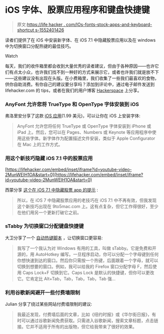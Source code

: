 # iOS 字体、股票应用程序和键盘快捷键

> 原文:[https://life hacker . com/IOs-fonts-stock-apps-and-keyboard-shortcut s-1552401426](https://lifehacker.com/ios-fonts-stock-apps-and-keyboard-shortcuts-1552401426)

读者们提供了在 iOS 中安装新字体、在 iOS 7.1 中隐藏股票应用以及在 windows 中为切换窗口分配热键的最佳技巧。

Watch

每天，我们的收件箱里都会收到大量优秀的读者建议，但由于各种原因——也许它们有点太小众，也许我们找不到一种好的方式来展示它，或者也许我们就是放不下——这些建议没有出现在头版。在小费箱里，我们收集了一些我们最喜欢的食物，供你自助消费。有你自己的建议要分享吗？添加到评论中，通过电子邮件发送到 lifehacker.com 的 tips，或者在我们的用户博客 [Hackerspace](http://hackerspace.lifehacker.com) 上分享。

### AnyFont 允许您将 TrueType 和 OpenType 字体安装到 iOS

弗洛里安分享了这款 [iOS 应用](https://itunes.apple.com/us/app/anyfont/id821560738?mt=8)(1.99 美元)，可以让你在 iOS 上安装字体:

> AnyFont 允许您将任何 TrueType 或 OpenType 字体安装到 iPhone 或 iPad 上。然后，您可以在 Pages、Numbers 或 Keynote 等应用程序中使用这些字体。新字体作为配置描述文件安装，类似于 Apple Configurator 在 Mac 上的工作方式。

### 用这个新技巧隐藏 iOS 7.1 中的股票应用

 [https://lifehacker.com/embed/inset/iframe?id=youtube-video-2MunWEIH1OA&start=0](https://lifehacker.com/embed/inset/iframe?id=youtube-video-2MunWEIH1OA&start=0) 

西蒙分享 [这个在 iOS 7.1 中隐藏股票 app 的提示](http://9to5mac.com/2014/03/26/ios-7-1-glitch-allows-stock-apps-to-be-hidden-on-the-home-screen/) :

> 所以，在 iOS 7 中隐藏股票应用的老技巧在 iOS 7.1 中不再有效，但我发现这个新技巧出现在 9to5mac.com 上。这有点复杂，但它工作得很好，至少在他们用另一个更新打破它之前。

### sTabby 为切换窗口分配键盘快捷键

大卫分享了一个 [自动热键脚本](https://github.com/tinypigdotcom/stabby) ，让切换窗口更容易:

> 我写了一个我认为对 Windows 有用的工具，叫做 sTabby。它是免费和开源的，用 AutoHotkey 编写。一旦程序启动，你可以分配一个字母键到任何你想快速到达的窗口。然后你只需按一个热键，后面跟着一个字母，就可以切换到想要的窗口。例如，我可以给我的 Firefox 窗口分配字母 F，然后使用 Caps Lock+F 切换到它。Caps Lock 是默认的快捷键，但你可以更改它。它肯定比 Alt+Tab，Tab，Tab，Tab，Tab 强...

### 利用谷歌新闻避开一些付费墙限制

Julian 分享了绕过某些网站付费墙限制的建议:

> 我最近发现，付费墙后面的文章，比如《纽约时报》或《华尔街日报》，有时可以通过谷歌新闻免费获取。只需进入谷歌新闻，搜索文章标题，点击链接。它并不适用于所有的出版物，但它给我带来了很好的效果。